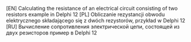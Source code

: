 [EN]
Calculating the resistance of an electrical circuit consisting of two resistors example in Delphi 12
[PL]
Obliczanie rezystancji obwodu elektrycznego składającego się z dwóch rezystorów, przykład w Delphi 12
[RU]
Вычисление сопротивления электрической цепи, состоящей из двух резисторов пример в Delphi 12
